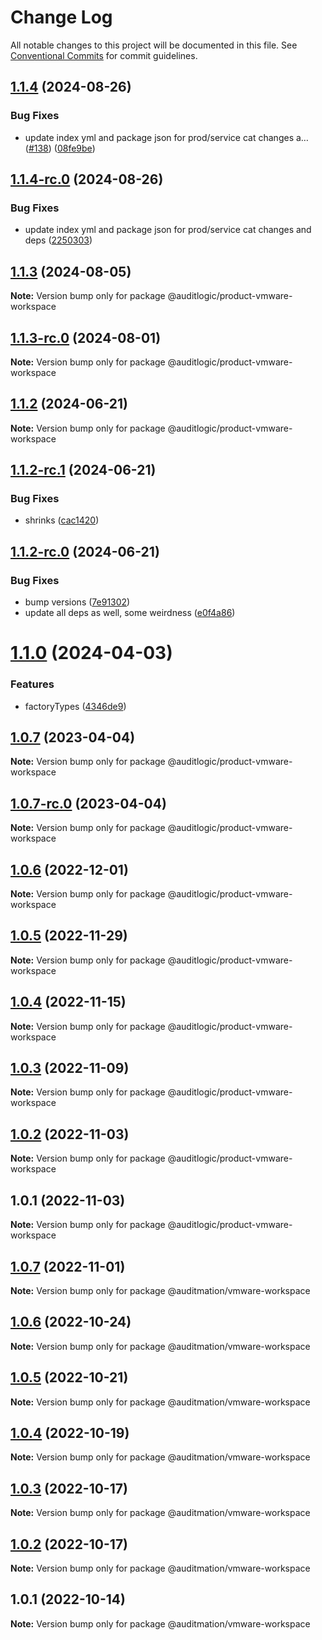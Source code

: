 # Change Log

All notable changes to this project will be documented in this file.
See [Conventional Commits](https://conventionalcommits.org) for commit guidelines.

## [1.1.4](https://github.com/auditlogic/product/compare/@auditlogic/product-vmware-workspace@1.1.3...@auditlogic/product-vmware-workspace@1.1.4) (2024-08-26)


### Bug Fixes

* update index yml and package json for prod/service cat changes a… ([#138](https://github.com/auditlogic/product/issues/138)) ([08fe9be](https://github.com/auditlogic/product/commit/08fe9beb1c8457462a19bc69caa02e6212d97e1a))





## [1.1.4-rc.0](https://github.com/auditlogic/product/compare/@auditlogic/product-vmware-workspace@1.1.3...@auditlogic/product-vmware-workspace@1.1.4-rc.0) (2024-08-26)


### Bug Fixes

* update index yml and package json for prod/service cat changes and deps ([2250303](https://github.com/auditlogic/product/commit/225030363a363608240135b7ebed386b28f01e4b))





## [1.1.3](https://github.com/auditlogic/product/compare/@auditlogic/product-vmware-workspace@1.1.2...@auditlogic/product-vmware-workspace@1.1.3) (2024-08-05)

**Note:** Version bump only for package @auditlogic/product-vmware-workspace





## [1.1.3-rc.0](https://github.com/auditlogic/product/compare/@auditlogic/product-vmware-workspace@1.1.2...@auditlogic/product-vmware-workspace@1.1.3-rc.0) (2024-08-01)

**Note:** Version bump only for package @auditlogic/product-vmware-workspace





## [1.1.2](https://github.com/auditlogic/product/compare/@auditlogic/product-vmware-workspace@1.1.2-rc.1...@auditlogic/product-vmware-workspace@1.1.2) (2024-06-21)

**Note:** Version bump only for package @auditlogic/product-vmware-workspace





## [1.1.2-rc.1](https://github.com/auditlogic/product/compare/@auditlogic/product-vmware-workspace@1.1.2-rc.0...@auditlogic/product-vmware-workspace@1.1.2-rc.1) (2024-06-21)


### Bug Fixes

* shrinks ([cac1420](https://github.com/auditlogic/product/commit/cac14200fefcd8183ab69fe89a47bd3f70f563e9))





## [1.1.2-rc.0](https://github.com/auditlogic/product/compare/@auditlogic/product-vmware-workspace@1.1.0...@auditlogic/product-vmware-workspace@1.1.2-rc.0) (2024-06-21)


### Bug Fixes

* bump versions ([7e91302](https://github.com/auditlogic/product/commit/7e913023b8b312150ed7762c32fbbe616be71de5))
* update all deps as well, some weirdness ([e0f4a86](https://github.com/auditlogic/product/commit/e0f4a864714e2d3de6bbf3da014d5312fe53be2f))





# [1.1.0](https://github.com/auditlogic/product/compare/@auditlogic/product-vmware-workspace@1.0.7...@auditlogic/product-vmware-workspace@1.1.0) (2024-04-03)


### Features

* factoryTypes ([4346de9](https://github.com/auditlogic/product/commit/4346de92693aee892fccf725338ffc7b80ab182b))





## [1.0.7](https://github.com/auditlogic/product/compare/@auditlogic/product-vmware-workspace@1.0.6...@auditlogic/product-vmware-workspace@1.0.7) (2023-04-04)

**Note:** Version bump only for package @auditlogic/product-vmware-workspace





## [1.0.7-rc.0](https://github.com/auditlogic/product/compare/@auditlogic/product-vmware-workspace@1.0.6...@auditlogic/product-vmware-workspace@1.0.7-rc.0) (2023-04-04)

**Note:** Version bump only for package @auditlogic/product-vmware-workspace





## [1.0.6](https://github.com/auditlogic/product/compare/@auditlogic/product-vmware-workspace@1.0.5...@auditlogic/product-vmware-workspace@1.0.6) (2022-12-01)

**Note:** Version bump only for package @auditlogic/product-vmware-workspace





## [1.0.5](https://github.com/auditlogic/product/compare/@auditlogic/product-vmware-workspace@1.0.4...@auditlogic/product-vmware-workspace@1.0.5) (2022-11-29)

**Note:** Version bump only for package @auditlogic/product-vmware-workspace





## [1.0.4](https://github.com/auditlogic/product/compare/@auditlogic/product-vmware-workspace@1.0.3...@auditlogic/product-vmware-workspace@1.0.4) (2022-11-15)

**Note:** Version bump only for package @auditlogic/product-vmware-workspace





## [1.0.3](https://github.com/auditlogic/product/compare/@auditlogic/product-vmware-workspace@1.0.2...@auditlogic/product-vmware-workspace@1.0.3) (2022-11-09)

**Note:** Version bump only for package @auditlogic/product-vmware-workspace





## [1.0.2](https://github.com/auditlogic/product/compare/@auditlogic/product-vmware-workspace@1.0.1...@auditlogic/product-vmware-workspace@1.0.2) (2022-11-03)

**Note:** Version bump only for package @auditlogic/product-vmware-workspace





## 1.0.1 (2022-11-03)

**Note:** Version bump only for package @auditlogic/product-vmware-workspace





## [1.0.7](https://github.com/auditmation/store-content/compare/@auditmation/vmware-workspace@1.0.6...@auditmation/vmware-workspace@1.0.7) (2022-11-01)

**Note:** Version bump only for package @auditmation/vmware-workspace





## [1.0.6](https://github.com/auditmation/store-content/compare/@auditmation/vmware-workspace@1.0.5...@auditmation/vmware-workspace@1.0.6) (2022-10-24)

**Note:** Version bump only for package @auditmation/vmware-workspace





## [1.0.5](https://github.com/auditmation/store-content/compare/@auditmation/vmware-workspace@1.0.4...@auditmation/vmware-workspace@1.0.5) (2022-10-21)

**Note:** Version bump only for package @auditmation/vmware-workspace





## [1.0.4](https://github.com/auditmation/store-content/compare/@auditmation/vmware-workspace@1.0.3...@auditmation/vmware-workspace@1.0.4) (2022-10-19)

**Note:** Version bump only for package @auditmation/vmware-workspace





## [1.0.3](https://github.com/auditmation/store-content/compare/@auditmation/vmware-workspace@1.0.2...@auditmation/vmware-workspace@1.0.3) (2022-10-17)

**Note:** Version bump only for package @auditmation/vmware-workspace





## [1.0.2](https://github.com/auditmation/store-content/compare/@auditmation/vmware-workspace@1.0.1...@auditmation/vmware-workspace@1.0.2) (2022-10-17)

**Note:** Version bump only for package @auditmation/vmware-workspace





## 1.0.1 (2022-10-14)

**Note:** Version bump only for package @auditmation/vmware-workspace
